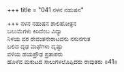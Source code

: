 +++
title = "041 ನಳನ ನಹುಷನ"

+++
ನಳನ ನಹುಷನ ಶಾಲಿಹೋತ್ರನ   
ಬಲುಮೆಗಳು ಕಿರಿದೆಂಬ ವಿದ್ಯಾ   
ನಿಳಯ ವರ ರೇವಂತನೇರಾಟವನು ನಸುನಗುತ   
ಬಲಿದ ದೃಢ ವಾಘೆಗಳು ದೃಷ್ಟಾ   
ವಳಿಯ ಹಯಪ್ರೌಢ ಪ್ರತಾಪರು   
ಹೊಳೆವ ಮಕುಟದ ಸಾಲುಗಳಲೊಪ್ಪಿದರು ರಾವುತರು   ॥41॥